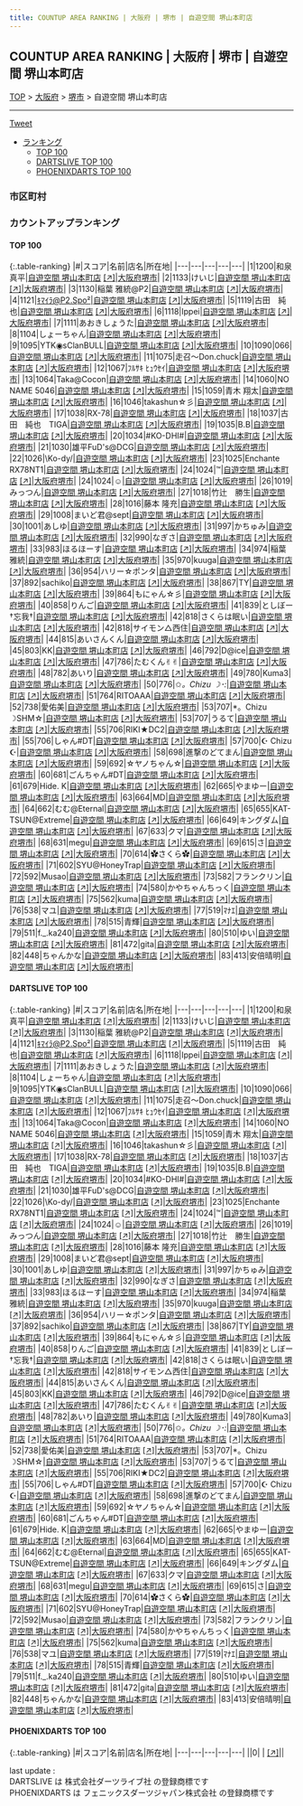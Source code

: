 ```yaml
---
title: COUNTUP AREA RANKING | 大阪府 | 堺市 | 自遊空間 堺山本町店
---
```

## COUNTUP AREA RANKING | 大阪府 | 堺市 | 自遊空間 堺山本町店

[TOP](/darts/rank/) > [大阪府](/darts/rank/大阪府/) > [堺市](/darts/rank/大阪府/堺市/) > 自遊空間 堺山本町店

___

<a href="https://twitter.com/share?ref_src=twsrc%5Etfw" data-text="COUNTUP AREA RANKING | 大阪府堺市自遊空間 堺山本町店" class="twitter-share-button" data-hashtags="DARTSLIVE,PHOENIXDARTS,darts,ダーツ" data-show-count="false">Tweet</a>

* [ランキング](#カウントアップランキング)
    * [TOP 100](#top-100)
    * [DARTSLIVE TOP 100](#dartslive-top-100)
    * [PHOENIXDARTS TOP 100](#phoenixdarts-top-100)

### 市区町村

<ul>

</ul>

### カウントアップランキング

#### TOP 100



{:.table-ranking}
|#|スコア|名前|店名|所在地|
|---|---|---|---|---|
|1|1200|<span class="rank-name-dl">和泉　真平</span>|<a href="/darts/rank/shops/fd9c6bf70836f3e3f454cb89828a1cfe.html">自遊空間 堺山本町店</a> <a href="https://search.dartslive.com/jp/shop/fd9c6bf70836f3e3f454cb89828a1cfe">[↗]</a>|<a href="/darts/rank/大阪府/堺市">大阪府堺市</a>|
|2|1133|<span class="rank-name-dl">けいじ</span>|<a href="/darts/rank/shops/fd9c6bf70836f3e3f454cb89828a1cfe.html">自遊空間 堺山本町店</a> <a href="https://search.dartslive.com/jp/shop/fd9c6bf70836f3e3f454cb89828a1cfe">[↗]</a>|<a href="/darts/rank/大阪府/堺市">大阪府堺市</a>|
|3|1130|<span class="rank-name-dl">稲葉 雅統@P2</span>|<a href="/darts/rank/shops/fd9c6bf70836f3e3f454cb89828a1cfe.html">自遊空間 堺山本町店</a> <a href="https://search.dartslive.com/jp/shop/fd9c6bf70836f3e3f454cb89828a1cfe">[↗]</a>|<a href="/darts/rank/大阪府/堺市">大阪府堺市</a>|
|4|1121|<span class="rank-name-dl">ｷﾏｲﾗ@P2.Spo²</span>|<a href="/darts/rank/shops/fd9c6bf70836f3e3f454cb89828a1cfe.html">自遊空間 堺山本町店</a> <a href="https://search.dartslive.com/jp/shop/fd9c6bf70836f3e3f454cb89828a1cfe">[↗]</a>|<a href="/darts/rank/大阪府/堺市">大阪府堺市</a>|
|5|1119|<span class="rank-name-dl">古田　純也</span>|<a href="/darts/rank/shops/fd9c6bf70836f3e3f454cb89828a1cfe.html">自遊空間 堺山本町店</a> <a href="https://search.dartslive.com/jp/shop/fd9c6bf70836f3e3f454cb89828a1cfe">[↗]</a>|<a href="/darts/rank/大阪府/堺市">大阪府堺市</a>|
|6|1118|<span class="rank-name-dl">Ippei</span>|<a href="/darts/rank/shops/fd9c6bf70836f3e3f454cb89828a1cfe.html">自遊空間 堺山本町店</a> <a href="https://search.dartslive.com/jp/shop/fd9c6bf70836f3e3f454cb89828a1cfe">[↗]</a>|<a href="/darts/rank/大阪府/堺市">大阪府堺市</a>|
|7|1111|<span class="rank-name-dl">あおきしょうた</span>|<a href="/darts/rank/shops/fd9c6bf70836f3e3f454cb89828a1cfe.html">自遊空間 堺山本町店</a> <a href="https://search.dartslive.com/jp/shop/fd9c6bf70836f3e3f454cb89828a1cfe">[↗]</a>|<a href="/darts/rank/大阪府/堺市">大阪府堺市</a>|
|8|1104|<span class="rank-name-dl">しょーちゃん</span>|<a href="/darts/rank/shops/fd9c6bf70836f3e3f454cb89828a1cfe.html">自遊空間 堺山本町店</a> <a href="https://search.dartslive.com/jp/shop/fd9c6bf70836f3e3f454cb89828a1cfe">[↗]</a>|<a href="/darts/rank/大阪府/堺市">大阪府堺市</a>|
|9|1095|<span class="rank-name-dl">YTK◉sClanBULL</span>|<a href="/darts/rank/shops/fd9c6bf70836f3e3f454cb89828a1cfe.html">自遊空間 堺山本町店</a> <a href="https://search.dartslive.com/jp/shop/fd9c6bf70836f3e3f454cb89828a1cfe">[↗]</a>|<a href="/darts/rank/大阪府/堺市">大阪府堺市</a>|
|10|1090|<span class="rank-name-dl">066</span>|<a href="/darts/rank/shops/fd9c6bf70836f3e3f454cb89828a1cfe.html">自遊空間 堺山本町店</a> <a href="https://search.dartslive.com/jp/shop/fd9c6bf70836f3e3f454cb89828a1cfe">[↗]</a>|<a href="/darts/rank/大阪府/堺市">大阪府堺市</a>|
|11|1075|<span class="rank-name-dl">走召〜Don.chuck</span>|<a href="/darts/rank/shops/fd9c6bf70836f3e3f454cb89828a1cfe.html">自遊空間 堺山本町店</a> <a href="https://search.dartslive.com/jp/shop/fd9c6bf70836f3e3f454cb89828a1cfe">[↗]</a>|<a href="/darts/rank/大阪府/堺市">大阪府堺市</a>|
|12|1067|<span class="rank-name-dl">ﾌﾙｻｷ ﾋｭｳｾｲ</span>|<a href="/darts/rank/shops/fd9c6bf70836f3e3f454cb89828a1cfe.html">自遊空間 堺山本町店</a> <a href="https://search.dartslive.com/jp/shop/fd9c6bf70836f3e3f454cb89828a1cfe">[↗]</a>|<a href="/darts/rank/大阪府/堺市">大阪府堺市</a>|
|13|1064|<span class="rank-name-dl">Taka@Cocon</span>|<a href="/darts/rank/shops/fd9c6bf70836f3e3f454cb89828a1cfe.html">自遊空間 堺山本町店</a> <a href="https://search.dartslive.com/jp/shop/fd9c6bf70836f3e3f454cb89828a1cfe">[↗]</a>|<a href="/darts/rank/大阪府/堺市">大阪府堺市</a>|
|14|1060|<span class="rank-name-dl">NO NAME 5046</span>|<a href="/darts/rank/shops/fd9c6bf70836f3e3f454cb89828a1cfe.html">自遊空間 堺山本町店</a> <a href="https://search.dartslive.com/jp/shop/fd9c6bf70836f3e3f454cb89828a1cfe">[↗]</a>|<a href="/darts/rank/大阪府/堺市">大阪府堺市</a>|
|15|1059|<span class="rank-name-dl">青木 翔太</span>|<a href="/darts/rank/shops/fd9c6bf70836f3e3f454cb89828a1cfe.html">自遊空間 堺山本町店</a> <a href="https://search.dartslive.com/jp/shop/fd9c6bf70836f3e3f454cb89828a1cfe">[↗]</a>|<a href="/darts/rank/大阪府/堺市">大阪府堺市</a>|
|16|1046|<span class="rank-name-dl">takashun☆彡</span>|<a href="/darts/rank/shops/fd9c6bf70836f3e3f454cb89828a1cfe.html">自遊空間 堺山本町店</a> <a href="https://search.dartslive.com/jp/shop/fd9c6bf70836f3e3f454cb89828a1cfe">[↗]</a>|<a href="/darts/rank/大阪府/堺市">大阪府堺市</a>|
|17|1038|<span class="rank-name-dl">RX-78</span>|<a href="/darts/rank/shops/fd9c6bf70836f3e3f454cb89828a1cfe.html">自遊空間 堺山本町店</a> <a href="https://search.dartslive.com/jp/shop/fd9c6bf70836f3e3f454cb89828a1cfe">[↗]</a>|<a href="/darts/rank/大阪府/堺市">大阪府堺市</a>|
|18|1037|<span class="rank-name-dl">古田　純也　TIGA</span>|<a href="/darts/rank/shops/fd9c6bf70836f3e3f454cb89828a1cfe.html">自遊空間 堺山本町店</a> <a href="https://search.dartslive.com/jp/shop/fd9c6bf70836f3e3f454cb89828a1cfe">[↗]</a>|<a href="/darts/rank/大阪府/堺市">大阪府堺市</a>|
|19|1035|<span class="rank-name-dl">B.B</span>|<a href="/darts/rank/shops/fd9c6bf70836f3e3f454cb89828a1cfe.html">自遊空間 堺山本町店</a> <a href="https://search.dartslive.com/jp/shop/fd9c6bf70836f3e3f454cb89828a1cfe">[↗]</a>|<a href="/darts/rank/大阪府/堺市">大阪府堺市</a>|
|20|1034|<span class="rank-name-dl">#KO-DHI#</span>|<a href="/darts/rank/shops/fd9c6bf70836f3e3f454cb89828a1cfe.html">自遊空間 堺山本町店</a> <a href="https://search.dartslive.com/jp/shop/fd9c6bf70836f3e3f454cb89828a1cfe">[↗]</a>|<a href="/darts/rank/大阪府/堺市">大阪府堺市</a>|
|21|1030|<span class="rank-name-dl">雄平FuD&#x27;s@DCG</span>|<a href="/darts/rank/shops/fd9c6bf70836f3e3f454cb89828a1cfe.html">自遊空間 堺山本町店</a> <a href="https://search.dartslive.com/jp/shop/fd9c6bf70836f3e3f454cb89828a1cfe">[↗]</a>|<a href="/darts/rank/大阪府/堺市">大阪府堺市</a>|
|22|1026|<span class="rank-name-dl">\Ko-dy/</span>|<a href="/darts/rank/shops/fd9c6bf70836f3e3f454cb89828a1cfe.html">自遊空間 堺山本町店</a> <a href="https://search.dartslive.com/jp/shop/fd9c6bf70836f3e3f454cb89828a1cfe">[↗]</a>|<a href="/darts/rank/大阪府/堺市">大阪府堺市</a>|
|23|1025|<span class="rank-name-dl">Enchante RX78NT1</span>|<a href="/darts/rank/shops/fd9c6bf70836f3e3f454cb89828a1cfe.html">自遊空間 堺山本町店</a> <a href="https://search.dartslive.com/jp/shop/fd9c6bf70836f3e3f454cb89828a1cfe">[↗]</a>|<a href="/darts/rank/大阪府/堺市">大阪府堺市</a>|
|24|1024|<span class="rank-name-dl">™️</span>|<a href="/darts/rank/shops/fd9c6bf70836f3e3f454cb89828a1cfe.html">自遊空間 堺山本町店</a> <a href="https://search.dartslive.com/jp/shop/fd9c6bf70836f3e3f454cb89828a1cfe">[↗]</a>|<a href="/darts/rank/大阪府/堺市">大阪府堺市</a>|
|24|1024|<span class="rank-name-dl">☺︎</span>|<a href="/darts/rank/shops/fd9c6bf70836f3e3f454cb89828a1cfe.html">自遊空間 堺山本町店</a> <a href="https://search.dartslive.com/jp/shop/fd9c6bf70836f3e3f454cb89828a1cfe">[↗]</a>|<a href="/darts/rank/大阪府/堺市">大阪府堺市</a>|
|26|1019|<span class="rank-name-dl">みっつん</span>|<a href="/darts/rank/shops/fd9c6bf70836f3e3f454cb89828a1cfe.html">自遊空間 堺山本町店</a> <a href="https://search.dartslive.com/jp/shop/fd9c6bf70836f3e3f454cb89828a1cfe">[↗]</a>|<a href="/darts/rank/大阪府/堺市">大阪府堺市</a>|
|27|1018|<span class="rank-name-dl">竹辻　勝生</span>|<a href="/darts/rank/shops/fd9c6bf70836f3e3f454cb89828a1cfe.html">自遊空間 堺山本町店</a> <a href="https://search.dartslive.com/jp/shop/fd9c6bf70836f3e3f454cb89828a1cfe">[↗]</a>|<a href="/darts/rank/大阪府/堺市">大阪府堺市</a>|
|28|1016|<span class="rank-name-dl">藤本 隆充</span>|<a href="/darts/rank/shops/fd9c6bf70836f3e3f454cb89828a1cfe.html">自遊空間 堺山本町店</a> <a href="https://search.dartslive.com/jp/shop/fd9c6bf70836f3e3f454cb89828a1cfe">[↗]</a>|<a href="/darts/rank/大阪府/堺市">大阪府堺市</a>|
|29|1008|<span class="rank-name-dl">まいど君@sept</span>|<a href="/darts/rank/shops/fd9c6bf70836f3e3f454cb89828a1cfe.html">自遊空間 堺山本町店</a> <a href="https://search.dartslive.com/jp/shop/fd9c6bf70836f3e3f454cb89828a1cfe">[↗]</a>|<a href="/darts/rank/大阪府/堺市">大阪府堺市</a>|
|30|1001|<span class="rank-name-dl">あしゆ</span>|<a href="/darts/rank/shops/fd9c6bf70836f3e3f454cb89828a1cfe.html">自遊空間 堺山本町店</a> <a href="https://search.dartslive.com/jp/shop/fd9c6bf70836f3e3f454cb89828a1cfe">[↗]</a>|<a href="/darts/rank/大阪府/堺市">大阪府堺市</a>|
|31|997|<span class="rank-name-dl">かちゅみ</span>|<a href="/darts/rank/shops/fd9c6bf70836f3e3f454cb89828a1cfe.html">自遊空間 堺山本町店</a> <a href="https://search.dartslive.com/jp/shop/fd9c6bf70836f3e3f454cb89828a1cfe">[↗]</a>|<a href="/darts/rank/大阪府/堺市">大阪府堺市</a>|
|32|990|<span class="rank-name-dl">なぎさ</span>|<a href="/darts/rank/shops/fd9c6bf70836f3e3f454cb89828a1cfe.html">自遊空間 堺山本町店</a> <a href="https://search.dartslive.com/jp/shop/fd9c6bf70836f3e3f454cb89828a1cfe">[↗]</a>|<a href="/darts/rank/大阪府/堺市">大阪府堺市</a>|
|33|983|<span class="rank-name-dl">ほるほーす</span>|<a href="/darts/rank/shops/fd9c6bf70836f3e3f454cb89828a1cfe.html">自遊空間 堺山本町店</a> <a href="https://search.dartslive.com/jp/shop/fd9c6bf70836f3e3f454cb89828a1cfe">[↗]</a>|<a href="/darts/rank/大阪府/堺市">大阪府堺市</a>|
|34|974|<span class="rank-name-dl">稲葉 雅統</span>|<a href="/darts/rank/shops/fd9c6bf70836f3e3f454cb89828a1cfe.html">自遊空間 堺山本町店</a> <a href="https://search.dartslive.com/jp/shop/fd9c6bf70836f3e3f454cb89828a1cfe">[↗]</a>|<a href="/darts/rank/大阪府/堺市">大阪府堺市</a>|
|35|970|<span class="rank-name-dl">kuuga</span>|<a href="/darts/rank/shops/fd9c6bf70836f3e3f454cb89828a1cfe.html">自遊空間 堺山本町店</a> <a href="https://search.dartslive.com/jp/shop/fd9c6bf70836f3e3f454cb89828a1cfe">[↗]</a>|<a href="/darts/rank/大阪府/堺市">大阪府堺市</a>|
|36|954|<span class="rank-name-dl">ハリー☆ポンタ</span>|<a href="/darts/rank/shops/fd9c6bf70836f3e3f454cb89828a1cfe.html">自遊空間 堺山本町店</a> <a href="https://search.dartslive.com/jp/shop/fd9c6bf70836f3e3f454cb89828a1cfe">[↗]</a>|<a href="/darts/rank/大阪府/堺市">大阪府堺市</a>|
|37|892|<span class="rank-name-dl">sachiko</span>|<a href="/darts/rank/shops/fd9c6bf70836f3e3f454cb89828a1cfe.html">自遊空間 堺山本町店</a> <a href="https://search.dartslive.com/jp/shop/fd9c6bf70836f3e3f454cb89828a1cfe">[↗]</a>|<a href="/darts/rank/大阪府/堺市">大阪府堺市</a>|
|38|867|<span class="rank-name-dl">TY</span>|<a href="/darts/rank/shops/fd9c6bf70836f3e3f454cb89828a1cfe.html">自遊空間 堺山本町店</a> <a href="https://search.dartslive.com/jp/shop/fd9c6bf70836f3e3f454cb89828a1cfe">[↗]</a>|<a href="/darts/rank/大阪府/堺市">大阪府堺市</a>|
|39|864|<span class="rank-name-dl">もにゃん☆彡</span>|<a href="/darts/rank/shops/fd9c6bf70836f3e3f454cb89828a1cfe.html">自遊空間 堺山本町店</a> <a href="https://search.dartslive.com/jp/shop/fd9c6bf70836f3e3f454cb89828a1cfe">[↗]</a>|<a href="/darts/rank/大阪府/堺市">大阪府堺市</a>|
|40|858|<span class="rank-name-dl">りんご</span>|<a href="/darts/rank/shops/fd9c6bf70836f3e3f454cb89828a1cfe.html">自遊空間 堺山本町店</a> <a href="https://search.dartslive.com/jp/shop/fd9c6bf70836f3e3f454cb89828a1cfe">[↗]</a>|<a href="/darts/rank/大阪府/堺市">大阪府堺市</a>|
|41|839|<span class="rank-name-dl">としぼー†忘我†</span>|<a href="/darts/rank/shops/fd9c6bf70836f3e3f454cb89828a1cfe.html">自遊空間 堺山本町店</a> <a href="https://search.dartslive.com/jp/shop/fd9c6bf70836f3e3f454cb89828a1cfe">[↗]</a>|<a href="/darts/rank/大阪府/堺市">大阪府堺市</a>|
|42|818|<span class="rank-name-dl">さくらは眠い</span>|<a href="/darts/rank/shops/fd9c6bf70836f3e3f454cb89828a1cfe.html">自遊空間 堺山本町店</a> <a href="https://search.dartslive.com/jp/shop/fd9c6bf70836f3e3f454cb89828a1cfe">[↗]</a>|<a href="/darts/rank/大阪府/堺市">大阪府堺市</a>|
|42|818|<span class="rank-name-dl">サイモン△西住</span>|<a href="/darts/rank/shops/fd9c6bf70836f3e3f454cb89828a1cfe.html">自遊空間 堺山本町店</a> <a href="https://search.dartslive.com/jp/shop/fd9c6bf70836f3e3f454cb89828a1cfe">[↗]</a>|<a href="/darts/rank/大阪府/堺市">大阪府堺市</a>|
|44|815|<span class="rank-name-dl">あいさんくん</span>|<a href="/darts/rank/shops/fd9c6bf70836f3e3f454cb89828a1cfe.html">自遊空間 堺山本町店</a> <a href="https://search.dartslive.com/jp/shop/fd9c6bf70836f3e3f454cb89828a1cfe">[↗]</a>|<a href="/darts/rank/大阪府/堺市">大阪府堺市</a>|
|45|803|<span class="rank-name-dl">KK</span>|<a href="/darts/rank/shops/fd9c6bf70836f3e3f454cb89828a1cfe.html">自遊空間 堺山本町店</a> <a href="https://search.dartslive.com/jp/shop/fd9c6bf70836f3e3f454cb89828a1cfe">[↗]</a>|<a href="/darts/rank/大阪府/堺市">大阪府堺市</a>|
|46|792|<span class="rank-name-dl">D@ice</span>|<a href="/darts/rank/shops/fd9c6bf70836f3e3f454cb89828a1cfe.html">自遊空間 堺山本町店</a> <a href="https://search.dartslive.com/jp/shop/fd9c6bf70836f3e3f454cb89828a1cfe">[↗]</a>|<a href="/darts/rank/大阪府/堺市">大阪府堺市</a>|
|47|786|<span class="rank-name-dl">たむくん✌︎✌︎</span>|<a href="/darts/rank/shops/fd9c6bf70836f3e3f454cb89828a1cfe.html">自遊空間 堺山本町店</a> <a href="https://search.dartslive.com/jp/shop/fd9c6bf70836f3e3f454cb89828a1cfe">[↗]</a>|<a href="/darts/rank/大阪府/堺市">大阪府堺市</a>|
|48|782|<span class="rank-name-dl">あいり</span>|<a href="/darts/rank/shops/fd9c6bf70836f3e3f454cb89828a1cfe.html">自遊空間 堺山本町店</a> <a href="https://search.dartslive.com/jp/shop/fd9c6bf70836f3e3f454cb89828a1cfe">[↗]</a>|<a href="/darts/rank/大阪府/堺市">大阪府堺市</a>|
|49|780|<span class="rank-name-dl">Kuma3</span>|<a href="/darts/rank/shops/fd9c6bf70836f3e3f454cb89828a1cfe.html">自遊空間 堺山本町店</a> <a href="https://search.dartslive.com/jp/shop/fd9c6bf70836f3e3f454cb89828a1cfe">[↗]</a>|<a href="/darts/rank/大阪府/堺市">大阪府堺市</a>|
|50|776|<span class="rank-name-dl">✩*。Chizu ☽･:*</span>|<a href="/darts/rank/shops/fd9c6bf70836f3e3f454cb89828a1cfe.html">自遊空間 堺山本町店</a> <a href="https://search.dartslive.com/jp/shop/fd9c6bf70836f3e3f454cb89828a1cfe">[↗]</a>|<a href="/darts/rank/大阪府/堺市">大阪府堺市</a>|
|51|764|<span class="rank-name-dl">RITOAAA</span>|<a href="/darts/rank/shops/fd9c6bf70836f3e3f454cb89828a1cfe.html">自遊空間 堺山本町店</a> <a href="https://search.dartslive.com/jp/shop/fd9c6bf70836f3e3f454cb89828a1cfe">[↗]</a>|<a href="/darts/rank/大阪府/堺市">大阪府堺市</a>|
|52|738|<span class="rank-name-dl">愛佑美</span>|<a href="/darts/rank/shops/fd9c6bf70836f3e3f454cb89828a1cfe.html">自遊空間 堺山本町店</a> <a href="https://search.dartslive.com/jp/shop/fd9c6bf70836f3e3f454cb89828a1cfe">[↗]</a>|<a href="/darts/rank/大阪府/堺市">大阪府堺市</a>|
|53|707|<span class="rank-name-dl">*。Chizu ☽SHM☆</span>|<a href="/darts/rank/shops/fd9c6bf70836f3e3f454cb89828a1cfe.html">自遊空間 堺山本町店</a> <a href="https://search.dartslive.com/jp/shop/fd9c6bf70836f3e3f454cb89828a1cfe">[↗]</a>|<a href="/darts/rank/大阪府/堺市">大阪府堺市</a>|
|53|707|<span class="rank-name-dl">うるて</span>|<a href="/darts/rank/shops/fd9c6bf70836f3e3f454cb89828a1cfe.html">自遊空間 堺山本町店</a> <a href="https://search.dartslive.com/jp/shop/fd9c6bf70836f3e3f454cb89828a1cfe">[↗]</a>|<a href="/darts/rank/大阪府/堺市">大阪府堺市</a>|
|55|706|<span class="rank-name-dl">RIKI★DC2</span>|<a href="/darts/rank/shops/fd9c6bf70836f3e3f454cb89828a1cfe.html">自遊空間 堺山本町店</a> <a href="https://search.dartslive.com/jp/shop/fd9c6bf70836f3e3f454cb89828a1cfe">[↗]</a>|<a href="/darts/rank/大阪府/堺市">大阪府堺市</a>|
|55|706|<span class="rank-name-dl">しゃん#DT</span>|<a href="/darts/rank/shops/fd9c6bf70836f3e3f454cb89828a1cfe.html">自遊空間 堺山本町店</a> <a href="https://search.dartslive.com/jp/shop/fd9c6bf70836f3e3f454cb89828a1cfe">[↗]</a>|<a href="/darts/rank/大阪府/堺市">大阪府堺市</a>|
|57|700|<span class="rank-name-dl">☪︎ Chizu ☪︎</span>|<a href="/darts/rank/shops/fd9c6bf70836f3e3f454cb89828a1cfe.html">自遊空間 堺山本町店</a> <a href="https://search.dartslive.com/jp/shop/fd9c6bf70836f3e3f454cb89828a1cfe">[↗]</a>|<a href="/darts/rank/大阪府/堺市">大阪府堺市</a>|
|58|698|<span class="rank-name-dl">進撃のどてまん</span>|<a href="/darts/rank/shops/fd9c6bf70836f3e3f454cb89828a1cfe.html">自遊空間 堺山本町店</a> <a href="https://search.dartslive.com/jp/shop/fd9c6bf70836f3e3f454cb89828a1cfe">[↗]</a>|<a href="/darts/rank/大阪府/堺市">大阪府堺市</a>|
|59|692|<span class="rank-name-dl">☆ヤノちゃん☆</span>|<a href="/darts/rank/shops/fd9c6bf70836f3e3f454cb89828a1cfe.html">自遊空間 堺山本町店</a> <a href="https://search.dartslive.com/jp/shop/fd9c6bf70836f3e3f454cb89828a1cfe">[↗]</a>|<a href="/darts/rank/大阪府/堺市">大阪府堺市</a>|
|60|681|<span class="rank-name-dl">ごんちゃん#DT</span>|<a href="/darts/rank/shops/fd9c6bf70836f3e3f454cb89828a1cfe.html">自遊空間 堺山本町店</a> <a href="https://search.dartslive.com/jp/shop/fd9c6bf70836f3e3f454cb89828a1cfe">[↗]</a>|<a href="/darts/rank/大阪府/堺市">大阪府堺市</a>|
|61|679|<span class="rank-name-dl">Hide. K</span>|<a href="/darts/rank/shops/fd9c6bf70836f3e3f454cb89828a1cfe.html">自遊空間 堺山本町店</a> <a href="https://search.dartslive.com/jp/shop/fd9c6bf70836f3e3f454cb89828a1cfe">[↗]</a>|<a href="/darts/rank/大阪府/堺市">大阪府堺市</a>|
|62|665|<span class="rank-name-dl">やまゆー</span>|<a href="/darts/rank/shops/fd9c6bf70836f3e3f454cb89828a1cfe.html">自遊空間 堺山本町店</a> <a href="https://search.dartslive.com/jp/shop/fd9c6bf70836f3e3f454cb89828a1cfe">[↗]</a>|<a href="/darts/rank/大阪府/堺市">大阪府堺市</a>|
|63|664|<span class="rank-name-dl">MD</span>|<a href="/darts/rank/shops/fd9c6bf70836f3e3f454cb89828a1cfe.html">自遊空間 堺山本町店</a> <a href="https://search.dartslive.com/jp/shop/fd9c6bf70836f3e3f454cb89828a1cfe">[↗]</a>|<a href="/darts/rank/大阪府/堺市">大阪府堺市</a>|
|64|662|<span class="rank-name-dl">むむ@Eternal</span>|<a href="/darts/rank/shops/fd9c6bf70836f3e3f454cb89828a1cfe.html">自遊空間 堺山本町店</a> <a href="https://search.dartslive.com/jp/shop/fd9c6bf70836f3e3f454cb89828a1cfe">[↗]</a>|<a href="/darts/rank/大阪府/堺市">大阪府堺市</a>|
|65|655|<span class="rank-name-dl">KAT-TSUN@Extreme</span>|<a href="/darts/rank/shops/fd9c6bf70836f3e3f454cb89828a1cfe.html">自遊空間 堺山本町店</a> <a href="https://search.dartslive.com/jp/shop/fd9c6bf70836f3e3f454cb89828a1cfe">[↗]</a>|<a href="/darts/rank/大阪府/堺市">大阪府堺市</a>|
|66|649|<span class="rank-name-dl">キングダム</span>|<a href="/darts/rank/shops/fd9c6bf70836f3e3f454cb89828a1cfe.html">自遊空間 堺山本町店</a> <a href="https://search.dartslive.com/jp/shop/fd9c6bf70836f3e3f454cb89828a1cfe">[↗]</a>|<a href="/darts/rank/大阪府/堺市">大阪府堺市</a>|
|67|633|<span class="rank-name-dl">クマ</span>|<a href="/darts/rank/shops/fd9c6bf70836f3e3f454cb89828a1cfe.html">自遊空間 堺山本町店</a> <a href="https://search.dartslive.com/jp/shop/fd9c6bf70836f3e3f454cb89828a1cfe">[↗]</a>|<a href="/darts/rank/大阪府/堺市">大阪府堺市</a>|
|68|631|<span class="rank-name-dl">megu</span>|<a href="/darts/rank/shops/fd9c6bf70836f3e3f454cb89828a1cfe.html">自遊空間 堺山本町店</a> <a href="https://search.dartslive.com/jp/shop/fd9c6bf70836f3e3f454cb89828a1cfe">[↗]</a>|<a href="/darts/rank/大阪府/堺市">大阪府堺市</a>|
|69|615|<span class="rank-name-dl">さ</span>|<a href="/darts/rank/shops/fd9c6bf70836f3e3f454cb89828a1cfe.html">自遊空間 堺山本町店</a> <a href="https://search.dartslive.com/jp/shop/fd9c6bf70836f3e3f454cb89828a1cfe">[↗]</a>|<a href="/darts/rank/大阪府/堺市">大阪府堺市</a>|
|70|614|<span class="rank-name-dl">✿さくら✿</span>|<a href="/darts/rank/shops/fd9c6bf70836f3e3f454cb89828a1cfe.html">自遊空間 堺山本町店</a> <a href="https://search.dartslive.com/jp/shop/fd9c6bf70836f3e3f454cb89828a1cfe">[↗]</a>|<a href="/darts/rank/大阪府/堺市">大阪府堺市</a>|
|71|602|<span class="rank-name-dl">SYU@HoneyTrap</span>|<a href="/darts/rank/shops/fd9c6bf70836f3e3f454cb89828a1cfe.html">自遊空間 堺山本町店</a> <a href="https://search.dartslive.com/jp/shop/fd9c6bf70836f3e3f454cb89828a1cfe">[↗]</a>|<a href="/darts/rank/大阪府/堺市">大阪府堺市</a>|
|72|592|<span class="rank-name-dl">Musao</span>|<a href="/darts/rank/shops/fd9c6bf70836f3e3f454cb89828a1cfe.html">自遊空間 堺山本町店</a> <a href="https://search.dartslive.com/jp/shop/fd9c6bf70836f3e3f454cb89828a1cfe">[↗]</a>|<a href="/darts/rank/大阪府/堺市">大阪府堺市</a>|
|73|582|<span class="rank-name-dl">フランクリン</span>|<a href="/darts/rank/shops/fd9c6bf70836f3e3f454cb89828a1cfe.html">自遊空間 堺山本町店</a> <a href="https://search.dartslive.com/jp/shop/fd9c6bf70836f3e3f454cb89828a1cfe">[↗]</a>|<a href="/darts/rank/大阪府/堺市">大阪府堺市</a>|
|74|580|<span class="rank-name-dl">かやちゃんちっく</span>|<a href="/darts/rank/shops/fd9c6bf70836f3e3f454cb89828a1cfe.html">自遊空間 堺山本町店</a> <a href="https://search.dartslive.com/jp/shop/fd9c6bf70836f3e3f454cb89828a1cfe">[↗]</a>|<a href="/darts/rank/大阪府/堺市">大阪府堺市</a>|
|75|562|<span class="rank-name-dl">kuma</span>|<a href="/darts/rank/shops/fd9c6bf70836f3e3f454cb89828a1cfe.html">自遊空間 堺山本町店</a> <a href="https://search.dartslive.com/jp/shop/fd9c6bf70836f3e3f454cb89828a1cfe">[↗]</a>|<a href="/darts/rank/大阪府/堺市">大阪府堺市</a>|
|76|538|<span class="rank-name-dl">マユ</span>|<a href="/darts/rank/shops/fd9c6bf70836f3e3f454cb89828a1cfe.html">自遊空間 堺山本町店</a> <a href="https://search.dartslive.com/jp/shop/fd9c6bf70836f3e3f454cb89828a1cfe">[↗]</a>|<a href="/darts/rank/大阪府/堺市">大阪府堺市</a>|
|77|519|<span class="rank-name-dl">ﾏﾅｴ</span>|<a href="/darts/rank/shops/fd9c6bf70836f3e3f454cb89828a1cfe.html">自遊空間 堺山本町店</a> <a href="https://search.dartslive.com/jp/shop/fd9c6bf70836f3e3f454cb89828a1cfe">[↗]</a>|<a href="/darts/rank/大阪府/堺市">大阪府堺市</a>|
|78|515|<span class="rank-name-dl">青輝</span>|<a href="/darts/rank/shops/fd9c6bf70836f3e3f454cb89828a1cfe.html">自遊空間 堺山本町店</a> <a href="https://search.dartslive.com/jp/shop/fd9c6bf70836f3e3f454cb89828a1cfe">[↗]</a>|<a href="/darts/rank/大阪府/堺市">大阪府堺市</a>|
|79|511|<span class="rank-name-dl">f._.ka240</span>|<a href="/darts/rank/shops/fd9c6bf70836f3e3f454cb89828a1cfe.html">自遊空間 堺山本町店</a> <a href="https://search.dartslive.com/jp/shop/fd9c6bf70836f3e3f454cb89828a1cfe">[↗]</a>|<a href="/darts/rank/大阪府/堺市">大阪府堺市</a>|
|80|510|<span class="rank-name-dl">ゆい</span>|<a href="/darts/rank/shops/fd9c6bf70836f3e3f454cb89828a1cfe.html">自遊空間 堺山本町店</a> <a href="https://search.dartslive.com/jp/shop/fd9c6bf70836f3e3f454cb89828a1cfe">[↗]</a>|<a href="/darts/rank/大阪府/堺市">大阪府堺市</a>|
|81|472|<span class="rank-name-dl">gita</span>|<a href="/darts/rank/shops/fd9c6bf70836f3e3f454cb89828a1cfe.html">自遊空間 堺山本町店</a> <a href="https://search.dartslive.com/jp/shop/fd9c6bf70836f3e3f454cb89828a1cfe">[↗]</a>|<a href="/darts/rank/大阪府/堺市">大阪府堺市</a>|
|82|448|<span class="rank-name-dl">ちゃんかな</span>|<a href="/darts/rank/shops/fd9c6bf70836f3e3f454cb89828a1cfe.html">自遊空間 堺山本町店</a> <a href="https://search.dartslive.com/jp/shop/fd9c6bf70836f3e3f454cb89828a1cfe">[↗]</a>|<a href="/darts/rank/大阪府/堺市">大阪府堺市</a>|
|83|413|<span class="rank-name-dl">安倍晴明</span>|<a href="/darts/rank/shops/fd9c6bf70836f3e3f454cb89828a1cfe.html">自遊空間 堺山本町店</a> <a href="https://search.dartslive.com/jp/shop/fd9c6bf70836f3e3f454cb89828a1cfe">[↗]</a>|<a href="/darts/rank/大阪府/堺市">大阪府堺市</a>|


#### DARTSLIVE TOP 100



{:.table-ranking}
|#|スコア|名前|店名|所在地|
|---|---|---|---|---|
|1|1200|<span class="rank-name-dl">和泉　真平</span>|<a href="/darts/rank/shops/fd9c6bf70836f3e3f454cb89828a1cfe.html">自遊空間 堺山本町店</a> <a href="https://search.dartslive.com/jp/shop/fd9c6bf70836f3e3f454cb89828a1cfe">[↗]</a>|<a href="/darts/rank/大阪府/堺市">大阪府堺市</a>|
|2|1133|<span class="rank-name-dl">けいじ</span>|<a href="/darts/rank/shops/fd9c6bf70836f3e3f454cb89828a1cfe.html">自遊空間 堺山本町店</a> <a href="https://search.dartslive.com/jp/shop/fd9c6bf70836f3e3f454cb89828a1cfe">[↗]</a>|<a href="/darts/rank/大阪府/堺市">大阪府堺市</a>|
|3|1130|<span class="rank-name-dl">稲葉 雅統@P2</span>|<a href="/darts/rank/shops/fd9c6bf70836f3e3f454cb89828a1cfe.html">自遊空間 堺山本町店</a> <a href="https://search.dartslive.com/jp/shop/fd9c6bf70836f3e3f454cb89828a1cfe">[↗]</a>|<a href="/darts/rank/大阪府/堺市">大阪府堺市</a>|
|4|1121|<span class="rank-name-dl">ｷﾏｲﾗ@P2.Spo²</span>|<a href="/darts/rank/shops/fd9c6bf70836f3e3f454cb89828a1cfe.html">自遊空間 堺山本町店</a> <a href="https://search.dartslive.com/jp/shop/fd9c6bf70836f3e3f454cb89828a1cfe">[↗]</a>|<a href="/darts/rank/大阪府/堺市">大阪府堺市</a>|
|5|1119|<span class="rank-name-dl">古田　純也</span>|<a href="/darts/rank/shops/fd9c6bf70836f3e3f454cb89828a1cfe.html">自遊空間 堺山本町店</a> <a href="https://search.dartslive.com/jp/shop/fd9c6bf70836f3e3f454cb89828a1cfe">[↗]</a>|<a href="/darts/rank/大阪府/堺市">大阪府堺市</a>|
|6|1118|<span class="rank-name-dl">Ippei</span>|<a href="/darts/rank/shops/fd9c6bf70836f3e3f454cb89828a1cfe.html">自遊空間 堺山本町店</a> <a href="https://search.dartslive.com/jp/shop/fd9c6bf70836f3e3f454cb89828a1cfe">[↗]</a>|<a href="/darts/rank/大阪府/堺市">大阪府堺市</a>|
|7|1111|<span class="rank-name-dl">あおきしょうた</span>|<a href="/darts/rank/shops/fd9c6bf70836f3e3f454cb89828a1cfe.html">自遊空間 堺山本町店</a> <a href="https://search.dartslive.com/jp/shop/fd9c6bf70836f3e3f454cb89828a1cfe">[↗]</a>|<a href="/darts/rank/大阪府/堺市">大阪府堺市</a>|
|8|1104|<span class="rank-name-dl">しょーちゃん</span>|<a href="/darts/rank/shops/fd9c6bf70836f3e3f454cb89828a1cfe.html">自遊空間 堺山本町店</a> <a href="https://search.dartslive.com/jp/shop/fd9c6bf70836f3e3f454cb89828a1cfe">[↗]</a>|<a href="/darts/rank/大阪府/堺市">大阪府堺市</a>|
|9|1095|<span class="rank-name-dl">YTK◉sClanBULL</span>|<a href="/darts/rank/shops/fd9c6bf70836f3e3f454cb89828a1cfe.html">自遊空間 堺山本町店</a> <a href="https://search.dartslive.com/jp/shop/fd9c6bf70836f3e3f454cb89828a1cfe">[↗]</a>|<a href="/darts/rank/大阪府/堺市">大阪府堺市</a>|
|10|1090|<span class="rank-name-dl">066</span>|<a href="/darts/rank/shops/fd9c6bf70836f3e3f454cb89828a1cfe.html">自遊空間 堺山本町店</a> <a href="https://search.dartslive.com/jp/shop/fd9c6bf70836f3e3f454cb89828a1cfe">[↗]</a>|<a href="/darts/rank/大阪府/堺市">大阪府堺市</a>|
|11|1075|<span class="rank-name-dl">走召〜Don.chuck</span>|<a href="/darts/rank/shops/fd9c6bf70836f3e3f454cb89828a1cfe.html">自遊空間 堺山本町店</a> <a href="https://search.dartslive.com/jp/shop/fd9c6bf70836f3e3f454cb89828a1cfe">[↗]</a>|<a href="/darts/rank/大阪府/堺市">大阪府堺市</a>|
|12|1067|<span class="rank-name-dl">ﾌﾙｻｷ ﾋｭｳｾｲ</span>|<a href="/darts/rank/shops/fd9c6bf70836f3e3f454cb89828a1cfe.html">自遊空間 堺山本町店</a> <a href="https://search.dartslive.com/jp/shop/fd9c6bf70836f3e3f454cb89828a1cfe">[↗]</a>|<a href="/darts/rank/大阪府/堺市">大阪府堺市</a>|
|13|1064|<span class="rank-name-dl">Taka@Cocon</span>|<a href="/darts/rank/shops/fd9c6bf70836f3e3f454cb89828a1cfe.html">自遊空間 堺山本町店</a> <a href="https://search.dartslive.com/jp/shop/fd9c6bf70836f3e3f454cb89828a1cfe">[↗]</a>|<a href="/darts/rank/大阪府/堺市">大阪府堺市</a>|
|14|1060|<span class="rank-name-dl">NO NAME 5046</span>|<a href="/darts/rank/shops/fd9c6bf70836f3e3f454cb89828a1cfe.html">自遊空間 堺山本町店</a> <a href="https://search.dartslive.com/jp/shop/fd9c6bf70836f3e3f454cb89828a1cfe">[↗]</a>|<a href="/darts/rank/大阪府/堺市">大阪府堺市</a>|
|15|1059|<span class="rank-name-dl">青木 翔太</span>|<a href="/darts/rank/shops/fd9c6bf70836f3e3f454cb89828a1cfe.html">自遊空間 堺山本町店</a> <a href="https://search.dartslive.com/jp/shop/fd9c6bf70836f3e3f454cb89828a1cfe">[↗]</a>|<a href="/darts/rank/大阪府/堺市">大阪府堺市</a>|
|16|1046|<span class="rank-name-dl">takashun☆彡</span>|<a href="/darts/rank/shops/fd9c6bf70836f3e3f454cb89828a1cfe.html">自遊空間 堺山本町店</a> <a href="https://search.dartslive.com/jp/shop/fd9c6bf70836f3e3f454cb89828a1cfe">[↗]</a>|<a href="/darts/rank/大阪府/堺市">大阪府堺市</a>|
|17|1038|<span class="rank-name-dl">RX-78</span>|<a href="/darts/rank/shops/fd9c6bf70836f3e3f454cb89828a1cfe.html">自遊空間 堺山本町店</a> <a href="https://search.dartslive.com/jp/shop/fd9c6bf70836f3e3f454cb89828a1cfe">[↗]</a>|<a href="/darts/rank/大阪府/堺市">大阪府堺市</a>|
|18|1037|<span class="rank-name-dl">古田　純也　TIGA</span>|<a href="/darts/rank/shops/fd9c6bf70836f3e3f454cb89828a1cfe.html">自遊空間 堺山本町店</a> <a href="https://search.dartslive.com/jp/shop/fd9c6bf70836f3e3f454cb89828a1cfe">[↗]</a>|<a href="/darts/rank/大阪府/堺市">大阪府堺市</a>|
|19|1035|<span class="rank-name-dl">B.B</span>|<a href="/darts/rank/shops/fd9c6bf70836f3e3f454cb89828a1cfe.html">自遊空間 堺山本町店</a> <a href="https://search.dartslive.com/jp/shop/fd9c6bf70836f3e3f454cb89828a1cfe">[↗]</a>|<a href="/darts/rank/大阪府/堺市">大阪府堺市</a>|
|20|1034|<span class="rank-name-dl">#KO-DHI#</span>|<a href="/darts/rank/shops/fd9c6bf70836f3e3f454cb89828a1cfe.html">自遊空間 堺山本町店</a> <a href="https://search.dartslive.com/jp/shop/fd9c6bf70836f3e3f454cb89828a1cfe">[↗]</a>|<a href="/darts/rank/大阪府/堺市">大阪府堺市</a>|
|21|1030|<span class="rank-name-dl">雄平FuD&#x27;s@DCG</span>|<a href="/darts/rank/shops/fd9c6bf70836f3e3f454cb89828a1cfe.html">自遊空間 堺山本町店</a> <a href="https://search.dartslive.com/jp/shop/fd9c6bf70836f3e3f454cb89828a1cfe">[↗]</a>|<a href="/darts/rank/大阪府/堺市">大阪府堺市</a>|
|22|1026|<span class="rank-name-dl">\Ko-dy/</span>|<a href="/darts/rank/shops/fd9c6bf70836f3e3f454cb89828a1cfe.html">自遊空間 堺山本町店</a> <a href="https://search.dartslive.com/jp/shop/fd9c6bf70836f3e3f454cb89828a1cfe">[↗]</a>|<a href="/darts/rank/大阪府/堺市">大阪府堺市</a>|
|23|1025|<span class="rank-name-dl">Enchante RX78NT1</span>|<a href="/darts/rank/shops/fd9c6bf70836f3e3f454cb89828a1cfe.html">自遊空間 堺山本町店</a> <a href="https://search.dartslive.com/jp/shop/fd9c6bf70836f3e3f454cb89828a1cfe">[↗]</a>|<a href="/darts/rank/大阪府/堺市">大阪府堺市</a>|
|24|1024|<span class="rank-name-dl">™️</span>|<a href="/darts/rank/shops/fd9c6bf70836f3e3f454cb89828a1cfe.html">自遊空間 堺山本町店</a> <a href="https://search.dartslive.com/jp/shop/fd9c6bf70836f3e3f454cb89828a1cfe">[↗]</a>|<a href="/darts/rank/大阪府/堺市">大阪府堺市</a>|
|24|1024|<span class="rank-name-dl">☺︎</span>|<a href="/darts/rank/shops/fd9c6bf70836f3e3f454cb89828a1cfe.html">自遊空間 堺山本町店</a> <a href="https://search.dartslive.com/jp/shop/fd9c6bf70836f3e3f454cb89828a1cfe">[↗]</a>|<a href="/darts/rank/大阪府/堺市">大阪府堺市</a>|
|26|1019|<span class="rank-name-dl">みっつん</span>|<a href="/darts/rank/shops/fd9c6bf70836f3e3f454cb89828a1cfe.html">自遊空間 堺山本町店</a> <a href="https://search.dartslive.com/jp/shop/fd9c6bf70836f3e3f454cb89828a1cfe">[↗]</a>|<a href="/darts/rank/大阪府/堺市">大阪府堺市</a>|
|27|1018|<span class="rank-name-dl">竹辻　勝生</span>|<a href="/darts/rank/shops/fd9c6bf70836f3e3f454cb89828a1cfe.html">自遊空間 堺山本町店</a> <a href="https://search.dartslive.com/jp/shop/fd9c6bf70836f3e3f454cb89828a1cfe">[↗]</a>|<a href="/darts/rank/大阪府/堺市">大阪府堺市</a>|
|28|1016|<span class="rank-name-dl">藤本 隆充</span>|<a href="/darts/rank/shops/fd9c6bf70836f3e3f454cb89828a1cfe.html">自遊空間 堺山本町店</a> <a href="https://search.dartslive.com/jp/shop/fd9c6bf70836f3e3f454cb89828a1cfe">[↗]</a>|<a href="/darts/rank/大阪府/堺市">大阪府堺市</a>|
|29|1008|<span class="rank-name-dl">まいど君@sept</span>|<a href="/darts/rank/shops/fd9c6bf70836f3e3f454cb89828a1cfe.html">自遊空間 堺山本町店</a> <a href="https://search.dartslive.com/jp/shop/fd9c6bf70836f3e3f454cb89828a1cfe">[↗]</a>|<a href="/darts/rank/大阪府/堺市">大阪府堺市</a>|
|30|1001|<span class="rank-name-dl">あしゆ</span>|<a href="/darts/rank/shops/fd9c6bf70836f3e3f454cb89828a1cfe.html">自遊空間 堺山本町店</a> <a href="https://search.dartslive.com/jp/shop/fd9c6bf70836f3e3f454cb89828a1cfe">[↗]</a>|<a href="/darts/rank/大阪府/堺市">大阪府堺市</a>|
|31|997|<span class="rank-name-dl">かちゅみ</span>|<a href="/darts/rank/shops/fd9c6bf70836f3e3f454cb89828a1cfe.html">自遊空間 堺山本町店</a> <a href="https://search.dartslive.com/jp/shop/fd9c6bf70836f3e3f454cb89828a1cfe">[↗]</a>|<a href="/darts/rank/大阪府/堺市">大阪府堺市</a>|
|32|990|<span class="rank-name-dl">なぎさ</span>|<a href="/darts/rank/shops/fd9c6bf70836f3e3f454cb89828a1cfe.html">自遊空間 堺山本町店</a> <a href="https://search.dartslive.com/jp/shop/fd9c6bf70836f3e3f454cb89828a1cfe">[↗]</a>|<a href="/darts/rank/大阪府/堺市">大阪府堺市</a>|
|33|983|<span class="rank-name-dl">ほるほーす</span>|<a href="/darts/rank/shops/fd9c6bf70836f3e3f454cb89828a1cfe.html">自遊空間 堺山本町店</a> <a href="https://search.dartslive.com/jp/shop/fd9c6bf70836f3e3f454cb89828a1cfe">[↗]</a>|<a href="/darts/rank/大阪府/堺市">大阪府堺市</a>|
|34|974|<span class="rank-name-dl">稲葉 雅統</span>|<a href="/darts/rank/shops/fd9c6bf70836f3e3f454cb89828a1cfe.html">自遊空間 堺山本町店</a> <a href="https://search.dartslive.com/jp/shop/fd9c6bf70836f3e3f454cb89828a1cfe">[↗]</a>|<a href="/darts/rank/大阪府/堺市">大阪府堺市</a>|
|35|970|<span class="rank-name-dl">kuuga</span>|<a href="/darts/rank/shops/fd9c6bf70836f3e3f454cb89828a1cfe.html">自遊空間 堺山本町店</a> <a href="https://search.dartslive.com/jp/shop/fd9c6bf70836f3e3f454cb89828a1cfe">[↗]</a>|<a href="/darts/rank/大阪府/堺市">大阪府堺市</a>|
|36|954|<span class="rank-name-dl">ハリー☆ポンタ</span>|<a href="/darts/rank/shops/fd9c6bf70836f3e3f454cb89828a1cfe.html">自遊空間 堺山本町店</a> <a href="https://search.dartslive.com/jp/shop/fd9c6bf70836f3e3f454cb89828a1cfe">[↗]</a>|<a href="/darts/rank/大阪府/堺市">大阪府堺市</a>|
|37|892|<span class="rank-name-dl">sachiko</span>|<a href="/darts/rank/shops/fd9c6bf70836f3e3f454cb89828a1cfe.html">自遊空間 堺山本町店</a> <a href="https://search.dartslive.com/jp/shop/fd9c6bf70836f3e3f454cb89828a1cfe">[↗]</a>|<a href="/darts/rank/大阪府/堺市">大阪府堺市</a>|
|38|867|<span class="rank-name-dl">TY</span>|<a href="/darts/rank/shops/fd9c6bf70836f3e3f454cb89828a1cfe.html">自遊空間 堺山本町店</a> <a href="https://search.dartslive.com/jp/shop/fd9c6bf70836f3e3f454cb89828a1cfe">[↗]</a>|<a href="/darts/rank/大阪府/堺市">大阪府堺市</a>|
|39|864|<span class="rank-name-dl">もにゃん☆彡</span>|<a href="/darts/rank/shops/fd9c6bf70836f3e3f454cb89828a1cfe.html">自遊空間 堺山本町店</a> <a href="https://search.dartslive.com/jp/shop/fd9c6bf70836f3e3f454cb89828a1cfe">[↗]</a>|<a href="/darts/rank/大阪府/堺市">大阪府堺市</a>|
|40|858|<span class="rank-name-dl">りんご</span>|<a href="/darts/rank/shops/fd9c6bf70836f3e3f454cb89828a1cfe.html">自遊空間 堺山本町店</a> <a href="https://search.dartslive.com/jp/shop/fd9c6bf70836f3e3f454cb89828a1cfe">[↗]</a>|<a href="/darts/rank/大阪府/堺市">大阪府堺市</a>|
|41|839|<span class="rank-name-dl">としぼー†忘我†</span>|<a href="/darts/rank/shops/fd9c6bf70836f3e3f454cb89828a1cfe.html">自遊空間 堺山本町店</a> <a href="https://search.dartslive.com/jp/shop/fd9c6bf70836f3e3f454cb89828a1cfe">[↗]</a>|<a href="/darts/rank/大阪府/堺市">大阪府堺市</a>|
|42|818|<span class="rank-name-dl">さくらは眠い</span>|<a href="/darts/rank/shops/fd9c6bf70836f3e3f454cb89828a1cfe.html">自遊空間 堺山本町店</a> <a href="https://search.dartslive.com/jp/shop/fd9c6bf70836f3e3f454cb89828a1cfe">[↗]</a>|<a href="/darts/rank/大阪府/堺市">大阪府堺市</a>|
|42|818|<span class="rank-name-dl">サイモン△西住</span>|<a href="/darts/rank/shops/fd9c6bf70836f3e3f454cb89828a1cfe.html">自遊空間 堺山本町店</a> <a href="https://search.dartslive.com/jp/shop/fd9c6bf70836f3e3f454cb89828a1cfe">[↗]</a>|<a href="/darts/rank/大阪府/堺市">大阪府堺市</a>|
|44|815|<span class="rank-name-dl">あいさんくん</span>|<a href="/darts/rank/shops/fd9c6bf70836f3e3f454cb89828a1cfe.html">自遊空間 堺山本町店</a> <a href="https://search.dartslive.com/jp/shop/fd9c6bf70836f3e3f454cb89828a1cfe">[↗]</a>|<a href="/darts/rank/大阪府/堺市">大阪府堺市</a>|
|45|803|<span class="rank-name-dl">KK</span>|<a href="/darts/rank/shops/fd9c6bf70836f3e3f454cb89828a1cfe.html">自遊空間 堺山本町店</a> <a href="https://search.dartslive.com/jp/shop/fd9c6bf70836f3e3f454cb89828a1cfe">[↗]</a>|<a href="/darts/rank/大阪府/堺市">大阪府堺市</a>|
|46|792|<span class="rank-name-dl">D@ice</span>|<a href="/darts/rank/shops/fd9c6bf70836f3e3f454cb89828a1cfe.html">自遊空間 堺山本町店</a> <a href="https://search.dartslive.com/jp/shop/fd9c6bf70836f3e3f454cb89828a1cfe">[↗]</a>|<a href="/darts/rank/大阪府/堺市">大阪府堺市</a>|
|47|786|<span class="rank-name-dl">たむくん✌︎✌︎</span>|<a href="/darts/rank/shops/fd9c6bf70836f3e3f454cb89828a1cfe.html">自遊空間 堺山本町店</a> <a href="https://search.dartslive.com/jp/shop/fd9c6bf70836f3e3f454cb89828a1cfe">[↗]</a>|<a href="/darts/rank/大阪府/堺市">大阪府堺市</a>|
|48|782|<span class="rank-name-dl">あいり</span>|<a href="/darts/rank/shops/fd9c6bf70836f3e3f454cb89828a1cfe.html">自遊空間 堺山本町店</a> <a href="https://search.dartslive.com/jp/shop/fd9c6bf70836f3e3f454cb89828a1cfe">[↗]</a>|<a href="/darts/rank/大阪府/堺市">大阪府堺市</a>|
|49|780|<span class="rank-name-dl">Kuma3</span>|<a href="/darts/rank/shops/fd9c6bf70836f3e3f454cb89828a1cfe.html">自遊空間 堺山本町店</a> <a href="https://search.dartslive.com/jp/shop/fd9c6bf70836f3e3f454cb89828a1cfe">[↗]</a>|<a href="/darts/rank/大阪府/堺市">大阪府堺市</a>|
|50|776|<span class="rank-name-dl">✩*。Chizu ☽･:*</span>|<a href="/darts/rank/shops/fd9c6bf70836f3e3f454cb89828a1cfe.html">自遊空間 堺山本町店</a> <a href="https://search.dartslive.com/jp/shop/fd9c6bf70836f3e3f454cb89828a1cfe">[↗]</a>|<a href="/darts/rank/大阪府/堺市">大阪府堺市</a>|
|51|764|<span class="rank-name-dl">RITOAAA</span>|<a href="/darts/rank/shops/fd9c6bf70836f3e3f454cb89828a1cfe.html">自遊空間 堺山本町店</a> <a href="https://search.dartslive.com/jp/shop/fd9c6bf70836f3e3f454cb89828a1cfe">[↗]</a>|<a href="/darts/rank/大阪府/堺市">大阪府堺市</a>|
|52|738|<span class="rank-name-dl">愛佑美</span>|<a href="/darts/rank/shops/fd9c6bf70836f3e3f454cb89828a1cfe.html">自遊空間 堺山本町店</a> <a href="https://search.dartslive.com/jp/shop/fd9c6bf70836f3e3f454cb89828a1cfe">[↗]</a>|<a href="/darts/rank/大阪府/堺市">大阪府堺市</a>|
|53|707|<span class="rank-name-dl">*。Chizu ☽SHM☆</span>|<a href="/darts/rank/shops/fd9c6bf70836f3e3f454cb89828a1cfe.html">自遊空間 堺山本町店</a> <a href="https://search.dartslive.com/jp/shop/fd9c6bf70836f3e3f454cb89828a1cfe">[↗]</a>|<a href="/darts/rank/大阪府/堺市">大阪府堺市</a>|
|53|707|<span class="rank-name-dl">うるて</span>|<a href="/darts/rank/shops/fd9c6bf70836f3e3f454cb89828a1cfe.html">自遊空間 堺山本町店</a> <a href="https://search.dartslive.com/jp/shop/fd9c6bf70836f3e3f454cb89828a1cfe">[↗]</a>|<a href="/darts/rank/大阪府/堺市">大阪府堺市</a>|
|55|706|<span class="rank-name-dl">RIKI★DC2</span>|<a href="/darts/rank/shops/fd9c6bf70836f3e3f454cb89828a1cfe.html">自遊空間 堺山本町店</a> <a href="https://search.dartslive.com/jp/shop/fd9c6bf70836f3e3f454cb89828a1cfe">[↗]</a>|<a href="/darts/rank/大阪府/堺市">大阪府堺市</a>|
|55|706|<span class="rank-name-dl">しゃん#DT</span>|<a href="/darts/rank/shops/fd9c6bf70836f3e3f454cb89828a1cfe.html">自遊空間 堺山本町店</a> <a href="https://search.dartslive.com/jp/shop/fd9c6bf70836f3e3f454cb89828a1cfe">[↗]</a>|<a href="/darts/rank/大阪府/堺市">大阪府堺市</a>|
|57|700|<span class="rank-name-dl">☪︎ Chizu ☪︎</span>|<a href="/darts/rank/shops/fd9c6bf70836f3e3f454cb89828a1cfe.html">自遊空間 堺山本町店</a> <a href="https://search.dartslive.com/jp/shop/fd9c6bf70836f3e3f454cb89828a1cfe">[↗]</a>|<a href="/darts/rank/大阪府/堺市">大阪府堺市</a>|
|58|698|<span class="rank-name-dl">進撃のどてまん</span>|<a href="/darts/rank/shops/fd9c6bf70836f3e3f454cb89828a1cfe.html">自遊空間 堺山本町店</a> <a href="https://search.dartslive.com/jp/shop/fd9c6bf70836f3e3f454cb89828a1cfe">[↗]</a>|<a href="/darts/rank/大阪府/堺市">大阪府堺市</a>|
|59|692|<span class="rank-name-dl">☆ヤノちゃん☆</span>|<a href="/darts/rank/shops/fd9c6bf70836f3e3f454cb89828a1cfe.html">自遊空間 堺山本町店</a> <a href="https://search.dartslive.com/jp/shop/fd9c6bf70836f3e3f454cb89828a1cfe">[↗]</a>|<a href="/darts/rank/大阪府/堺市">大阪府堺市</a>|
|60|681|<span class="rank-name-dl">ごんちゃん#DT</span>|<a href="/darts/rank/shops/fd9c6bf70836f3e3f454cb89828a1cfe.html">自遊空間 堺山本町店</a> <a href="https://search.dartslive.com/jp/shop/fd9c6bf70836f3e3f454cb89828a1cfe">[↗]</a>|<a href="/darts/rank/大阪府/堺市">大阪府堺市</a>|
|61|679|<span class="rank-name-dl">Hide. K</span>|<a href="/darts/rank/shops/fd9c6bf70836f3e3f454cb89828a1cfe.html">自遊空間 堺山本町店</a> <a href="https://search.dartslive.com/jp/shop/fd9c6bf70836f3e3f454cb89828a1cfe">[↗]</a>|<a href="/darts/rank/大阪府/堺市">大阪府堺市</a>|
|62|665|<span class="rank-name-dl">やまゆー</span>|<a href="/darts/rank/shops/fd9c6bf70836f3e3f454cb89828a1cfe.html">自遊空間 堺山本町店</a> <a href="https://search.dartslive.com/jp/shop/fd9c6bf70836f3e3f454cb89828a1cfe">[↗]</a>|<a href="/darts/rank/大阪府/堺市">大阪府堺市</a>|
|63|664|<span class="rank-name-dl">MD</span>|<a href="/darts/rank/shops/fd9c6bf70836f3e3f454cb89828a1cfe.html">自遊空間 堺山本町店</a> <a href="https://search.dartslive.com/jp/shop/fd9c6bf70836f3e3f454cb89828a1cfe">[↗]</a>|<a href="/darts/rank/大阪府/堺市">大阪府堺市</a>|
|64|662|<span class="rank-name-dl">むむ@Eternal</span>|<a href="/darts/rank/shops/fd9c6bf70836f3e3f454cb89828a1cfe.html">自遊空間 堺山本町店</a> <a href="https://search.dartslive.com/jp/shop/fd9c6bf70836f3e3f454cb89828a1cfe">[↗]</a>|<a href="/darts/rank/大阪府/堺市">大阪府堺市</a>|
|65|655|<span class="rank-name-dl">KAT-TSUN@Extreme</span>|<a href="/darts/rank/shops/fd9c6bf70836f3e3f454cb89828a1cfe.html">自遊空間 堺山本町店</a> <a href="https://search.dartslive.com/jp/shop/fd9c6bf70836f3e3f454cb89828a1cfe">[↗]</a>|<a href="/darts/rank/大阪府/堺市">大阪府堺市</a>|
|66|649|<span class="rank-name-dl">キングダム</span>|<a href="/darts/rank/shops/fd9c6bf70836f3e3f454cb89828a1cfe.html">自遊空間 堺山本町店</a> <a href="https://search.dartslive.com/jp/shop/fd9c6bf70836f3e3f454cb89828a1cfe">[↗]</a>|<a href="/darts/rank/大阪府/堺市">大阪府堺市</a>|
|67|633|<span class="rank-name-dl">クマ</span>|<a href="/darts/rank/shops/fd9c6bf70836f3e3f454cb89828a1cfe.html">自遊空間 堺山本町店</a> <a href="https://search.dartslive.com/jp/shop/fd9c6bf70836f3e3f454cb89828a1cfe">[↗]</a>|<a href="/darts/rank/大阪府/堺市">大阪府堺市</a>|
|68|631|<span class="rank-name-dl">megu</span>|<a href="/darts/rank/shops/fd9c6bf70836f3e3f454cb89828a1cfe.html">自遊空間 堺山本町店</a> <a href="https://search.dartslive.com/jp/shop/fd9c6bf70836f3e3f454cb89828a1cfe">[↗]</a>|<a href="/darts/rank/大阪府/堺市">大阪府堺市</a>|
|69|615|<span class="rank-name-dl">さ</span>|<a href="/darts/rank/shops/fd9c6bf70836f3e3f454cb89828a1cfe.html">自遊空間 堺山本町店</a> <a href="https://search.dartslive.com/jp/shop/fd9c6bf70836f3e3f454cb89828a1cfe">[↗]</a>|<a href="/darts/rank/大阪府/堺市">大阪府堺市</a>|
|70|614|<span class="rank-name-dl">✿さくら✿</span>|<a href="/darts/rank/shops/fd9c6bf70836f3e3f454cb89828a1cfe.html">自遊空間 堺山本町店</a> <a href="https://search.dartslive.com/jp/shop/fd9c6bf70836f3e3f454cb89828a1cfe">[↗]</a>|<a href="/darts/rank/大阪府/堺市">大阪府堺市</a>|
|71|602|<span class="rank-name-dl">SYU@HoneyTrap</span>|<a href="/darts/rank/shops/fd9c6bf70836f3e3f454cb89828a1cfe.html">自遊空間 堺山本町店</a> <a href="https://search.dartslive.com/jp/shop/fd9c6bf70836f3e3f454cb89828a1cfe">[↗]</a>|<a href="/darts/rank/大阪府/堺市">大阪府堺市</a>|
|72|592|<span class="rank-name-dl">Musao</span>|<a href="/darts/rank/shops/fd9c6bf70836f3e3f454cb89828a1cfe.html">自遊空間 堺山本町店</a> <a href="https://search.dartslive.com/jp/shop/fd9c6bf70836f3e3f454cb89828a1cfe">[↗]</a>|<a href="/darts/rank/大阪府/堺市">大阪府堺市</a>|
|73|582|<span class="rank-name-dl">フランクリン</span>|<a href="/darts/rank/shops/fd9c6bf70836f3e3f454cb89828a1cfe.html">自遊空間 堺山本町店</a> <a href="https://search.dartslive.com/jp/shop/fd9c6bf70836f3e3f454cb89828a1cfe">[↗]</a>|<a href="/darts/rank/大阪府/堺市">大阪府堺市</a>|
|74|580|<span class="rank-name-dl">かやちゃんちっく</span>|<a href="/darts/rank/shops/fd9c6bf70836f3e3f454cb89828a1cfe.html">自遊空間 堺山本町店</a> <a href="https://search.dartslive.com/jp/shop/fd9c6bf70836f3e3f454cb89828a1cfe">[↗]</a>|<a href="/darts/rank/大阪府/堺市">大阪府堺市</a>|
|75|562|<span class="rank-name-dl">kuma</span>|<a href="/darts/rank/shops/fd9c6bf70836f3e3f454cb89828a1cfe.html">自遊空間 堺山本町店</a> <a href="https://search.dartslive.com/jp/shop/fd9c6bf70836f3e3f454cb89828a1cfe">[↗]</a>|<a href="/darts/rank/大阪府/堺市">大阪府堺市</a>|
|76|538|<span class="rank-name-dl">マユ</span>|<a href="/darts/rank/shops/fd9c6bf70836f3e3f454cb89828a1cfe.html">自遊空間 堺山本町店</a> <a href="https://search.dartslive.com/jp/shop/fd9c6bf70836f3e3f454cb89828a1cfe">[↗]</a>|<a href="/darts/rank/大阪府/堺市">大阪府堺市</a>|
|77|519|<span class="rank-name-dl">ﾏﾅｴ</span>|<a href="/darts/rank/shops/fd9c6bf70836f3e3f454cb89828a1cfe.html">自遊空間 堺山本町店</a> <a href="https://search.dartslive.com/jp/shop/fd9c6bf70836f3e3f454cb89828a1cfe">[↗]</a>|<a href="/darts/rank/大阪府/堺市">大阪府堺市</a>|
|78|515|<span class="rank-name-dl">青輝</span>|<a href="/darts/rank/shops/fd9c6bf70836f3e3f454cb89828a1cfe.html">自遊空間 堺山本町店</a> <a href="https://search.dartslive.com/jp/shop/fd9c6bf70836f3e3f454cb89828a1cfe">[↗]</a>|<a href="/darts/rank/大阪府/堺市">大阪府堺市</a>|
|79|511|<span class="rank-name-dl">f._.ka240</span>|<a href="/darts/rank/shops/fd9c6bf70836f3e3f454cb89828a1cfe.html">自遊空間 堺山本町店</a> <a href="https://search.dartslive.com/jp/shop/fd9c6bf70836f3e3f454cb89828a1cfe">[↗]</a>|<a href="/darts/rank/大阪府/堺市">大阪府堺市</a>|
|80|510|<span class="rank-name-dl">ゆい</span>|<a href="/darts/rank/shops/fd9c6bf70836f3e3f454cb89828a1cfe.html">自遊空間 堺山本町店</a> <a href="https://search.dartslive.com/jp/shop/fd9c6bf70836f3e3f454cb89828a1cfe">[↗]</a>|<a href="/darts/rank/大阪府/堺市">大阪府堺市</a>|
|81|472|<span class="rank-name-dl">gita</span>|<a href="/darts/rank/shops/fd9c6bf70836f3e3f454cb89828a1cfe.html">自遊空間 堺山本町店</a> <a href="https://search.dartslive.com/jp/shop/fd9c6bf70836f3e3f454cb89828a1cfe">[↗]</a>|<a href="/darts/rank/大阪府/堺市">大阪府堺市</a>|
|82|448|<span class="rank-name-dl">ちゃんかな</span>|<a href="/darts/rank/shops/fd9c6bf70836f3e3f454cb89828a1cfe.html">自遊空間 堺山本町店</a> <a href="https://search.dartslive.com/jp/shop/fd9c6bf70836f3e3f454cb89828a1cfe">[↗]</a>|<a href="/darts/rank/大阪府/堺市">大阪府堺市</a>|
|83|413|<span class="rank-name-dl">安倍晴明</span>|<a href="/darts/rank/shops/fd9c6bf70836f3e3f454cb89828a1cfe.html">自遊空間 堺山本町店</a> <a href="https://search.dartslive.com/jp/shop/fd9c6bf70836f3e3f454cb89828a1cfe">[↗]</a>|<a href="/darts/rank/大阪府/堺市">大阪府堺市</a>|


#### PHOENIXDARTS TOP 100



{:.table-ranking}
|#|スコア|名前|店名|所在地|
|---|---|---|---|---|
||0|<span class="rank-name-dl"> </span>|<a href="/darts/rank/shops/.html"></a> <a href="">[↗]</a>|<a href="/darts/rank//"></a>|


<div class="footer border-top border-gray-light mt-5 pt-3 text-right text-gray">
    last update : <span style="font-weight: italic" id="foot_last_modified"></span><br />
    DARTSLIVE は 株式会社ダーツライブ社 の登録商標です<br />
    PHOENIXDARTS は フェニックスダーツジャパン株式会社 の登録商標です<br />
</div>

<script src="https://cdnjs.cloudflare.com/ajax/libs/jquery.tablesorter/2.31.3/js/jquery.tablesorter.min.js" integrity="sha512-qzgd5cYSZcosqpzpn7zF2ZId8f/8CHmFKZ8j7mU4OUXTNRd5g+ZHBPsgKEwoqxCtdQvExE5LprwwPAgoicguNg==" crossorigin="anonymous" referrerpolicy="no-referrer"></script>
<link rel="stylesheet" href="https://cdnjs.cloudflare.com/ajax/libs/jquery.tablesorter/2.31.3/css/theme.default.min.css" integrity="sha512-wghhOJkjQX0Lh3NSWvNKeZ0ZpNn+SPVXX1Qyc9OCaogADktxrBiBdKGDoqVUOyhStvMBmJQ8ZdMHiR3wuEq8+w==" crossorigin="anonymous" referrerpolicy="no-referrer" />
<script>
$(function() {
    $(".table-ranking").tablesorter({sortList:[[0, 0]]});
    $("#foot_last_modified").text(formatDate(new Date(document.lastModified), 'yyyy-MM-dd HH:mm:ss'));
});
</script>

<script async src="https://platform.twitter.com/widgets.js" charset="utf-8"></script>